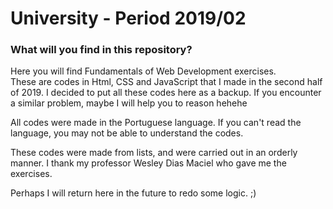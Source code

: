 # University - Period 2019/02

### What will you find in this repository?

Here you will find Fundamentals of Web Development exercises. <br>
These are codes in Html, CSS and JavaScript that I made in the second half of 2019.
I decided to put all these codes here as a backup.
If you encounter a similar problem, maybe I will help you to reason hehehe

All codes were made in the Portuguese language. If you can't read the language, you may not be able to understand the codes.

These codes were made from lists, and were carried out in an orderly manner.
I thank my professor Wesley Dias Maciel who gave me the exercises.

Perhaps I will return here in the future to redo some logic. ;)
